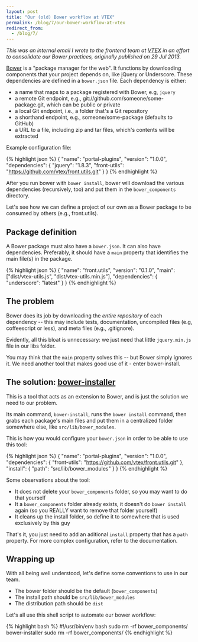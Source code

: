 ```yaml
---
layout: post
title: "Our (old) Bower workflow at VTEX"
permalink: /blog/7/our-bower-workflow-at-vtex
redirect_from:
  - /blog/7/
---
```


*This was an internal email I wrote to the frontend team at [VTEX](http://lab.vtex.com/)
in an effort to consolidate our Bower practices, originally published on 29 Jul 2013.*

[Bower](https://github.com/bower/bower) is a "package manager for the web". It functions by downloading components that your project depends on, like jQuery or Underscore. These dependencies are defined in a `bower.json` file. Each dependency is either: 

 - a name that maps to a package registered with Bower, e.g, `jquery`
 - a remote Git endpoint, e.g., git://github.com/someone/some-package.git, which can be public or private
 - a local Git endpoint, i.e., a folder that's a Git repository
 - a shorthand endpoint, e.g., someone/some-package (defaults to GitHub)
 - a URL to a file, including zip and tar files, which's contents will be extracted

Example configuration file:

{% highlight json %}
{
  "name": "portal-plugins",
  "version": "1.0.0",
  "dependencies": {
    "jquery": "1.8.3",
    "front-utils": "https://github.com/vtex/front.utils.git"
  }
}
{% endhighlight %}
    
After you run bower with `bower install`, bower will download the various dependencies (recursively, too) and put them in the `bower_components` directory.

Let's see how we can define a project of our own as a Bower package to be consumed by others (e.g., front.utils).


Package definition
-----------------

A Bower package must also have a `bower.json`. It can also have dependencies. Preferably, it should have a `main` property that identifies the main file(s) in the package.


{% highlight json %}
{
  "name": "front.utils",
  "version": "0.1.0",
  "main": ["dist/vtex-utils.js", "dist/vtex-utils.min.js"],
  "dependencies": {
    "underscore": "latest"
  }
}
{% endhighlight %}
    

The problem
-----------

Bower does its job by downloading the *entire repository* of each dependency -- this may include tests, documentation, uncompiled files (e.g, coffeescript or less), and meta files (e.g., .gitignore).

Evidently, all this bloat is unnecessary: we just need that little `jquery.min.js` file in our libs folder.

You may think that the `main` property solves this -- but Bower simply ignores it. We need another tool that makes good use of it - enter bower-install.


The solution: [bower-installer](https://github.com/blittle/bower-installer)
----

This is a tool that acts as an extension to Bower, and is just the solution we need to our problem.

Its main command, `bower-install`, runs the `bower install` command, then grabs each package's main files and put them in a centralized folder somewhere else, like `src/lib/bower_modules`.

This is how you would configure your `bower.json` in order to be able to use this tool:


{% highlight json %}
{
  "name": "portal-plugins",
  "version": "1.0.0",
  "dependencies": {
    "front-utils": "https://github.com/vtex/front.utils.git"
  },
  "install": {
    "path": "src/lib/bower_modules"
  }
}
{% endhighlight %}
    
Some observations about the tool:

 - It does not delete your `bower_components` folder, so you may want to do that yourself
 - It a `bower_components` folder already exists, it doesn't do `bower install` again (so you REALLY want to remove that folder yourself)
 - It cleans up the install folder, so define it to somewhere that is used exclusively by this guy
    
That's it, you just need to add an aditional `install` property that has a `path` property. For more complex configuration, refer to the documentation. 

Wrapping up
---

With all being well understood, let's define some conventions to use in our team.

 - The bower folder should be the default (`bower_components`)
 - The install path should be `src/lib/bower_modules`
 - The distribution path should be `dist`

Let's all use this shell script to automate our bower workflow:


{% highlight bash %}
#!/usr/bin/env bash
sudo rm -rf bower_components/
bower-installer
sudo rm -rf bower_components/
{% endhighlight %}
